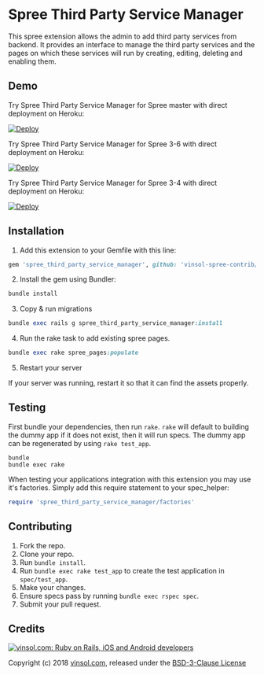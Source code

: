 
# Spree Third Party Service Manager
This spree extension allows the admin to add third party services from backend. It provides an interface to manage the third party services and the pages on which these services will run by creating, editing, deleting and enabling them.

## Demo

Try Spree Third Party Service Manager for Spree master with direct deployment on Heroku:

[![Deploy](https://www.herokucdn.com/deploy/button.svg)](https://heroku.com/deploy?template=https://github.com/vinsol-spree-contrib/spree-demo-heroku/tree/spree-third-party-service-manager-master)

Try Spree Third Party Service Manager for Spree 3-6 with direct deployment on Heroku:

[![Deploy](https://www.herokucdn.com/deploy/button.svg)](https://heroku.com/deploy?template=https://github.com/vinsol-spree-contrib/spree-demo-heroku/tree/spree-third-party-service-manager-3-6)

Try Spree Third Party Service Manager for Spree 3-4 with direct deployment on Heroku:

[![Deploy](https://www.herokucdn.com/deploy/button.svg)](https://heroku.com/deploy?template=https://github.com/vinsol-spree-contrib/spree-demo-heroku/tree/spree-third-party-service-manager-3-4)

## Installation

1. Add this extension to your Gemfile with this line:
  ```ruby
  gem 'spree_third_party_service_manager', github: 'vinsol-spree-contrib/spree_third_party_service_manager'
  ```

2. Install the gem using Bundler:
  ```ruby
  bundle install
  ```

3. Copy & run migrations
  ```ruby
  bundle exec rails g spree_third_party_service_manager:install
  ```

4. Run the rake task to add existing spree pages.
  ```ruby
  bundle exec rake spree_pages:populate
  ``` 

5. Restart your server

  If your server was running, restart it so that it can find the assets properly.

## Testing

First bundle your dependencies, then run `rake`. `rake` will default to building the dummy app if it does not exist, then it will run specs. The dummy app can be regenerated by using `rake test_app`.

```shell
bundle
bundle exec rake
```

When testing your applications integration with this extension you may use it's factories.
Simply add this require statement to your spec_helper:

```ruby
require 'spree_third_party_service_manager/factories'
```


## Contributing

1. Fork the repo.
2. Clone your repo.
3. Run `bundle install`.
4. Run `bundle exec rake test_app` to create the test application in `spec/test_app`.
5. Make your changes.
6. Ensure specs pass by running `bundle exec rspec spec`.
7. Submit your pull request.

## Credits

[![vinsol.com: Ruby on Rails, iOS and Android developers](http://vinsol.com/vin_logo.png "Ruby on Rails, iOS and Android developers")](http://vinsol.com)

Copyright (c) 2018 [vinsol.com](http://vinsol.com "Ruby on Rails, iOS and Android developers"), released under the [BSD-3-Clause License](https://opensource.org/licenses/BSD-3-Clause)

